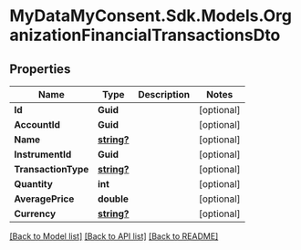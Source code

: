 # MyDataMyConsent.Sdk.Models.OrganizationFinancialTransactionsDto

## Properties

Name | Type | Description | Notes
------------ | ------------- | ------------- | -------------
**Id** | **Guid** |  | [optional] 
**AccountId** | **Guid** |  | [optional] 
**Name** | [**string?**](string?.md) |  | [optional] 
**InstrumentId** | **Guid** |  | [optional] 
**TransactionType** | [**string?**](string?.md) |  | [optional] 
**Quantity** | **int** |  | [optional] 
**AveragePrice** | **double** |  | [optional] 
**Currency** | [**string?**](string?.md) |  | [optional] 

[[Back to Model list]](../README.md#documentation-for-models) [[Back to API list]](../README.md#documentation-for-api-endpoints) [[Back to README]](../README.md)

